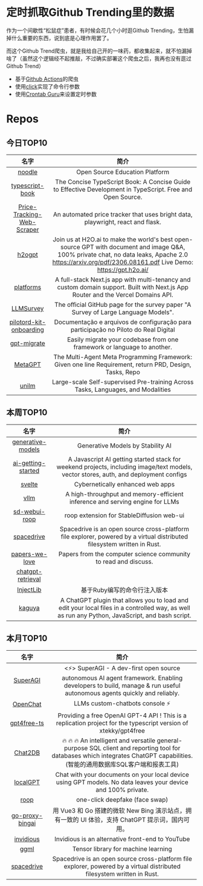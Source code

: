 # 定时抓取Github Trending里的数据

作为一个间歇性“松鼠症”患者，有时候会花几个小时逛Github Trending，生怕漏掉什么重要的东西，说到底是心理作用罢了。

而这个Github Trend爬虫，就是我给自己开的一味药，都收集起来，就不怕漏掉啥了（虽然这个逻辑经不起推敲，不过确实部署这个爬虫之后，我再也没有逛过Github Trend）

* 基于[Github Actions](https://docs.github.com/en/actions)的爬虫
* 使用[click](https://github.com/pallets/click)实现了命令行参数
* 使用[Crontab Guru](https://crontab.guru/)来设置定时参数

# Repos
## 今日TOP10 
<!-- START OF DAILY_TOP10_REPOS -->
| 名字 | 简介 |
| :----: | :----: |
| [noodle](https://github.com/ixahmedxi/noodle) | Open Source Education Platform |
| [typescript-book](https://github.com/gibbok/typescript-book) | The Concise TypeScript Book: A Concise Guide to Effective Development in TypeScript. Free and Open Source. |
| [Price-Tracking-Web-Scraper](https://github.com/techwithtim/Price-Tracking-Web-Scraper) | An automated price tracker that uses bright data, playwright, react and flask. |
| [h2ogpt](https://github.com/h2oai/h2ogpt) | Join us at H2O.ai to make the world's best open-source GPT with document and image Q&A, 100% private chat, no data leaks, Apache 2.0 https://arxiv.org/pdf/2306.08161.pdf Live Demo: https://gpt.h2o.ai/ |
| [platforms](https://github.com/vercel/platforms) | A full-stack Next.js app with multi-tenancy and custom domain support. Built with Next.js App Router and the Vercel Domains API. |
| [LLMSurvey](https://github.com/RUCAIBox/LLMSurvey) | The official GitHub page for the survey paper "A Survey of Large Language Models". |
| [pilotord-kit-onboarding](https://github.com/bacen/pilotord-kit-onboarding) | Documentação e arquivos de configuração para participação no Piloto do Real Digital |
| [gpt-migrate](https://github.com/0xpayne/gpt-migrate) | Easily migrate your codebase from one framework or language to another. |
| [MetaGPT](https://github.com/geekan/MetaGPT) | The Multi-Agent Meta Programming Framework: Given one line Requirement, return PRD, Design, Tasks, Repo | 多智能体元编程框架：给定老板需求，输出产品文档、架构设计、任务列表、代码 |
| [unilm](https://github.com/microsoft/unilm) | Large-scale Self-supervised Pre-training Across Tasks, Languages, and Modalities |
<!-- END OF DAILY_TOP10_REPOS -->

## 本周TOP10
<!-- START OF WEEKLY_TOP10_REPOS -->
| 名字 | 简介 |
| :----: | :----: |
| [generative-models](https://github.com/Stability-AI/generative-models) | Generative Models by Stability AI |
| [ai-getting-started](https://github.com/a16z-infra/ai-getting-started) | A Javascript AI getting started stack for weekend projects, including image/text models, vector stores, auth, and deployment configs |
| [svelte](https://github.com/sveltejs/svelte) | Cybernetically enhanced web apps |
| [vllm](https://github.com/vllm-project/vllm) | A high-throughput and memory-efficient inference and serving engine for LLMs |
| [sd-webui-roop](https://github.com/s0md3v/sd-webui-roop) | roop extension for StableDiffusion web-ui |
| [spacedrive](https://github.com/spacedriveapp/spacedrive) | Spacedrive is an open source cross-platform file explorer, powered by a virtual distributed filesystem written in Rust. |
| [papers-we-love](https://github.com/papers-we-love/papers-we-love) | Papers from the computer science community to read and discuss. |
| [chatgpt-retrieval](https://github.com/techleadhd/chatgpt-retrieval) |  |
| [InjectLib](https://github.com/QiuChenlyOpenSource/InjectLib) | 基于Ruby编写的命令行注入版本 |
| [kaguya](https://github.com/ykdojo/kaguya) | A ChatGPT plugin that allows you to load and edit your local files in a controlled way, as well as run any Python, JavaScript, and bash script. |
<!-- END OF WEEKLY_TOP10_REPOS -->

## 本月TOP10
<!-- START OF MONTHLY_TOP10_REPOS -->
| 名字 | 简介 |
| :----: | :----: |
| [SuperAGI](https://github.com/TransformerOptimus/SuperAGI) | <⚡️> SuperAGI - A dev-first open source autonomous AI agent framework. Enabling developers to build, manage & run useful autonomous agents quickly and reliably. |
| [OpenChat](https://github.com/openchatai/OpenChat) | LLMs custom-chatbots console ⚡ |
| [gpt4free-ts](https://github.com/xiangsx/gpt4free-ts) | Providing a free OpenAI GPT-4 API ! This is a replication project for the typescript version of xtekky/gpt4free |
| [Chat2DB](https://github.com/alibaba/Chat2DB) | 🔥 🔥 🔥 An intelligent and versatile general-purpose SQL client and reporting tool for databases which integrates ChatGPT capabilities.(智能的通用数据库SQL客户端和报表工具) |
| [localGPT](https://github.com/PromtEngineer/localGPT) | Chat with your documents on your local device using GPT models. No data leaves your device and 100% private. |
| [roop](https://github.com/s0md3v/roop) | one-click deepfake (face swap) |
| [go-proxy-bingai](https://github.com/adams549659584/go-proxy-bingai) | 用 Vue3 和 Go 搭建的微软 New Bing 演示站点，拥有一致的 UI 体验，支持 ChatGPT 提示词，国内可用。 |
| [invidious](https://github.com/iv-org/invidious) | Invidious is an alternative front-end to YouTube |
| [ggml](https://github.com/ggerganov/ggml) | Tensor library for machine learning |
| [spacedrive](https://github.com/spacedriveapp/spacedrive) | Spacedrive is an open source cross-platform file explorer, powered by a virtual distributed filesystem written in Rust. |
<!-- END OF MONTHLY_TOP10_REPOS -->
